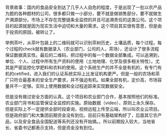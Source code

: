 背景故事：国内的食品安全到达了几乎人人自危的程度，于是出现了一批以农产品为题的各种题材的公司，很多都只做一小部分，要不就是做销售部分，要不就做生产溯源部分。市场上不存在完整链条全监控的并且可追溯责任的这类公司。这个项目的起源就是因为现实生活中迫切和大量的需求。这个项目其实很有意思，但是由于投资的原因，被转让了。

举例茶叶，从茶叶包装上的二维码就可以识别茶树历史，土壤品质，每个过程。每个过程的check就有数据录入（农业部门，公司的人，茶场），还设计了很多流程保证数据真实性。最后的二维码，把过程中的每一个数据全部集成。可以追溯到，单位、个人、过程中所有生产资料的使用（土地地理、化学及很多相关特性）。尤其是严密监控化学肥料和农料的使用。这个系统生产的并不全是有机的，有专门有机的cetified，进入我们的认证系统实际上比发证机构更严。但是一般的农场和茶厂只符合最基本的安全生产要求，并不强迫有机。如果全部有机，定价高，市场容量并不一定够。实际上使用数据和全过程追踪来实现数据安全。

但是没有做过安全方面的认真。这个项目和农业部门合作，基本按照他们的标准。农业部门背书和监管保证全监控的实施。原始数据（video），原则上永久保存。但是实际上不一定提供全部时段查询，视频远程上传至云端，所以叫农业云项目。但是政府部门和大集团前期资金没有到位。目前只有基础架构好了，后面其它农产品，以及安全食品全国配送等系列还没有开始搞。。所以前期投入较大，当地省长、省委书记都表示支持，但是资金没有到位。
